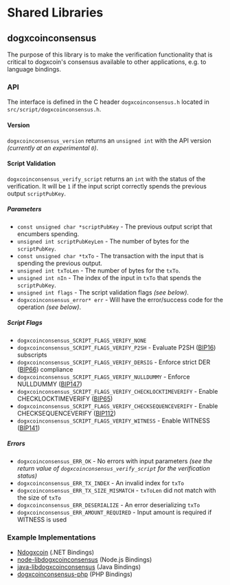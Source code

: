 Shared Libraries
================

## dogxcoinconsensus

The purpose of this library is to make the verification functionality that is critical to dogxcoin's consensus available to other applications, e.g. to language bindings.

### API

The interface is defined in the C header `dogxcoinconsensus.h` located in  `src/script/dogxcoinconsensus.h`.

#### Version

`dogxcoinconsensus_version` returns an `unsigned int` with the API version *(currently at an experimental `0`)*.

#### Script Validation

`dogxcoinconsensus_verify_script` returns an `int` with the status of the verification. It will be `1` if the input script correctly spends the previous output `scriptPubKey`.

##### Parameters
- `const unsigned char *scriptPubKey` - The previous output script that encumbers spending.
- `unsigned int scriptPubKeyLen` - The number of bytes for the `scriptPubKey`.
- `const unsigned char *txTo` - The transaction with the input that is spending the previous output.
- `unsigned int txToLen` - The number of bytes for the `txTo`.
- `unsigned int nIn` - The index of the input in `txTo` that spends the `scriptPubKey`.
- `unsigned int flags` - The script validation flags *(see below)*.
- `dogxcoinconsensus_error* err` - Will have the error/success code for the operation *(see below)*.

##### Script Flags
- `dogxcoinconsensus_SCRIPT_FLAGS_VERIFY_NONE`
- `dogxcoinconsensus_SCRIPT_FLAGS_VERIFY_P2SH` - Evaluate P2SH ([BIP16](https://github.com/dogxcoin/bips/blob/master/bip-0016.mediawiki)) subscripts
- `dogxcoinconsensus_SCRIPT_FLAGS_VERIFY_DERSIG` - Enforce strict DER ([BIP66](https://github.com/dogxcoin/bips/blob/master/bip-0066.mediawiki)) compliance
- `dogxcoinconsensus_SCRIPT_FLAGS_VERIFY_NULLDUMMY` - Enforce NULLDUMMY ([BIP147](https://github.com/dogxcoin/bips/blob/master/bip-0147.mediawiki))
- `dogxcoinconsensus_SCRIPT_FLAGS_VERIFY_CHECKLOCKTIMEVERIFY` - Enable CHECKLOCKTIMEVERIFY ([BIP65](https://github.com/dogxcoin/bips/blob/master/bip-0065.mediawiki))
- `dogxcoinconsensus_SCRIPT_FLAGS_VERIFY_CHECKSEQUENCEVERIFY` - Enable CHECKSEQUENCEVERIFY ([BIP112](https://github.com/dogxcoin/bips/blob/master/bip-0112.mediawiki))
- `dogxcoinconsensus_SCRIPT_FLAGS_VERIFY_WITNESS` - Enable WITNESS ([BIP141](https://github.com/dogxcoin/bips/blob/master/bip-0141.mediawiki))

##### Errors
- `dogxcoinconsensus_ERR_OK` - No errors with input parameters *(see the return value of `dogxcoinconsensus_verify_script` for the verification status)*
- `dogxcoinconsensus_ERR_TX_INDEX` - An invalid index for `txTo`
- `dogxcoinconsensus_ERR_TX_SIZE_MISMATCH` - `txToLen` did not match with the size of `txTo`
- `dogxcoinconsensus_ERR_DESERIALIZE` - An error deserializing `txTo`
- `dogxcoinconsensus_ERR_AMOUNT_REQUIRED` - Input amount is required if WITNESS is used

### Example Implementations
- [Ndogxcoin](https://github.com/NicolasDorier/Ndogxcoin/blob/master/Ndogxcoin/Script.cs#L814) (.NET Bindings)
- [node-libdogxcoinconsensus](https://github.com/dogxpay/node-libdogxcoinconsensus) (Node.js Bindings)
- [java-libdogxcoinconsensus](https://github.com/dexX7/java-libdogxcoinconsensus) (Java Bindings)
- [dogxcoinconsensus-php](https://github.com/dogx-Wasp/dogxcoinconsensus-php) (PHP Bindings)
